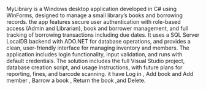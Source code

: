 MyLibrary is a Windows desktop application developed in C# using WinForms, designed to manage a small library’s books and borrowing records. the app features secure user authentication with role-based access (Admin and Librarian), book and borrower management, and full tracking of borrowing transactions including due dates. It uses a SQL Server LocalDB backend with ADO.NET for database operations, and provides a clean, user-friendly interface for managing inventory and members. The application includes login functionality, input validation, and runs with default credentials. The solution includes the full Visual Studio project, database creation script, and usage instructions, with future plans for reporting, fines, and barcode scanning. it have Log in , Add book and Add member , Barrow a book , Return the book ,and Delete.
